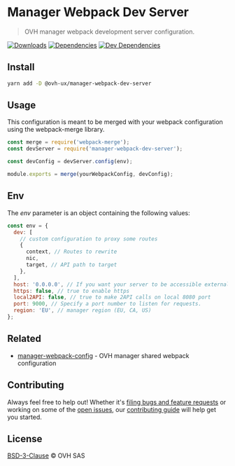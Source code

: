 # Manager Webpack Dev Server

> OVH manager webpack development server configuration.

[![Downloads](https://badgen.net/npm/dt/@ovh-ux/manager-webpack-dev-server)](https://npmjs.com/package/@ovh-ux/manager-webpack-dev-server) [![Dependencies](https://badgen.net/david/dep/ovh-ux/manager/packages/manager/tools/webpack-dev-server)](https://npmjs.com/package/@ovh-ux/manager-webpack-dev-server?activeTab=dependencies) [![Dev Dependencies](https://badgen.net/david/dev/ovh-ux/manager/packages/manager/tools/webpack-dev-server)](https://npmjs.com/package/@ovh-ux/manager-webpack-dev-server?activeTab=dependencies)

## Install

```sh
yarn add -D @ovh-ux/manager-webpack-dev-server
```

## Usage

This configuration is meant to be merged with your webpack configuration using
the webpack-merge library.

```js
const merge = require('webpack-merge');
const devServer = require('manager-webpack-dev-server');

const devConfig = devServer.config(env);

module.exports = merge(yourWebpackConfig, devConfig);
```

## Env

The _env_ parameter is an object containing the following values:

```js
const env = {
  dev: [
    // custom configuration to proxy some routes
    {
      context, // Routes to rewrite
      nic,
      target, // API path to target
    },
  ],
  host: '0.0.0.0', // If you want your server to be accessible externally
  https: false, // true to enable https
  local2API: false, // true to make 2API calls on local 8080 port
  port: 9000, // Specify a port number to listen for requests.
  region: 'EU', // manager region (EU, CA, US)
};
```

## Related

* [manager-webpack-config](https://github.com/ovh/manager/tree/master/packages/manager/tools/webpack-config) - OVH manager shared webpack configuration

## Contributing

Always feel free to help out! Whether it's [filing bugs and feature requests](https://github.com/ovh/manager/issues/new) or working on some of the [open issues](https://github.com/ovh/manager/issues), our [contributing guide](https://github.com/ovh/manager/blob/master/CONTRIBUTING.md) will help get you started.

## License

[BSD-3-Clause](LICENSE) © OVH SAS
